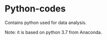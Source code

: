 # Python-codes
Contains python used for data analysis.

Note: it is based on python 3.7 from Anaconda. 
